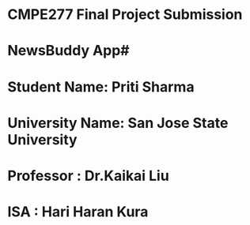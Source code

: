 #  CMPE277 Final Project Submission 
#  NewsBuddy App#
# Student Name: Priti Sharma
# University Name: San Jose State University
# Professor : Dr.Kaikai Liu
# ISA : Hari Haran Kura


